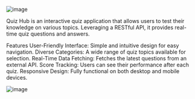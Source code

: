 ![image](https://github.com/user-attachments/assets/f8a2ab87-4fdf-444d-95a4-95f3e95205f4)


Quiz Hub is an interactive quiz application that allows users to test their knowledge on various topics.
 Leveraging a RESTful API, it provides real-time quiz questions and answers.

Features
User-Friendly Interface: Simple and intuitive design for easy navigation.
Diverse Categories: A wide range of quiz topics available for selection.
Real-Time Data Fetching: Fetches the latest questions from an external API.
Score Tracking: Users can see their performance after each quiz.
Responsive Design: Fully functional on both desktop and mobile devices.

![image](https://github.com/user-attachments/assets/afb1f6d0-eb2d-4fb5-a7f4-17aa77e1333d)

